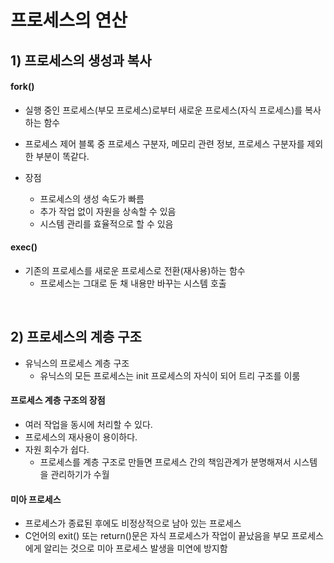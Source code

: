 # 프로세스의 연산

## 1) 프로세스의 생성과 복사

#### fork() 

- 실행 중인 프로세스(부모 프로세스)로부터 새로운 프로세스(자식 프로세스)를 복사하는 함수

- 프로세스 제어 블록 중 프로세스 구분자, 메모리 관련 정보, 프로세스 구분자를 제외한 부분이 똑같다.

- 장점
  - 프로세스의 생성 속도가 빠름
  - 추가 작업 없이 자원을 상속할 수 있음
  - 시스템 관리를 효율적으로 할 수 있음

#### exec()

- 기존의 프로세스를 새로운 프로세스로 전환(재사용)하는 함수
  - 프로세스는 그대로 둔 채 내용만 바꾸는 시스템 호출

<br />

## 2) 프로세스의 계층 구조

- 유닉스의 프로세스 계층 구조
  - 유닉스의 모든 프로세스는 init 프로세스의 자식이 되어 트리 구조를 이룸

#### 프로세스 계층 구조의 장점

- 여러 작업을 동시에 처리할 수 있다.
- 프로세스의 재사용이 용이하다.
- 자원 회수가 쉽다.
  - 프로세스를 계층 구조로 만들면 프로세스 간의 책임관계가 분명해져서 시스템을 관리하기가 수월

#### 미아 프로세스

- 프로세스가 종료된 후에도 비정상적으로 남아 있는 프로세스
- C언어의 exit() 또는 return()문은 자식 프로세스가 작업이 끝났음을 부모 프로세스에게 알리는 것으로 미아 프로세스 발생을 미연에 방지함